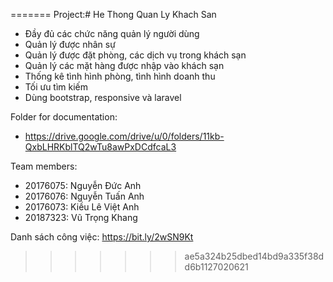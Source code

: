
=======
Project:# He Thong Quan Ly Khach San
+ Đầy đủ các chức năng quản lý người dùng
+ Quản lý được nhân sự
+ Quản lý được đặt phòng, các dịch vụ trong khách sạn
+ Quản lý các mặt hàng được nhập vào khách sạn
+ Thống kê tình hình phòng, tình hình doanh thu
+ Tối ưu tìm kiếm
+ Dùng bootstrap, responsive và laravel



Folder for documentation:
+ https://drive.google.com/drive/u/0/folders/11kb-QxbLHRKblTQ2wTu8awPxDCdfcaL3



Team members:
+ 20176075: Nguyễn Đức Anh
+ 20176076: Nguyễn Tuấn Anh
+ 20176073: Kiều Lê Việt Anh
+ 20187323: Vũ Trọng Khang

Danh sách công việc:
https://bit.ly/2wSN9Kt
>>>>>>> ae5a324b25dbed14bd9a335f38dd6b1127020621
